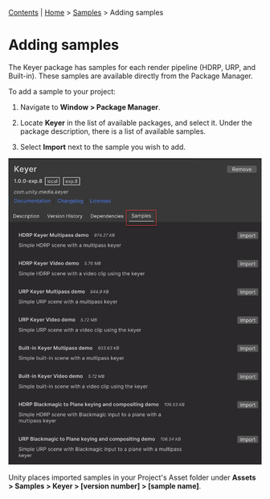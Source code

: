 [Contents](TableOfContents.md) | [Home](index.md) > [Samples](samples.md) > Adding samples

# Adding samples

The Keyer package has samples for each render pipeline (HDRP, URP, and Built-in). These samples are available directly from the Package Manager.

To add a sample to your project:

1. Navigate to **Window > Package Manager**.

2. Locate **Keyer** in the list of available packages, and select it. Under the package description, there is a list of available samples.

3. Select **Import** next to the sample you wish to add.

![keyer-samples](images/keyer-samples.png)

Unity places imported samples in your Project's Asset folder under **Assets > Samples > Keyer > [version number] > [sample name]**.
